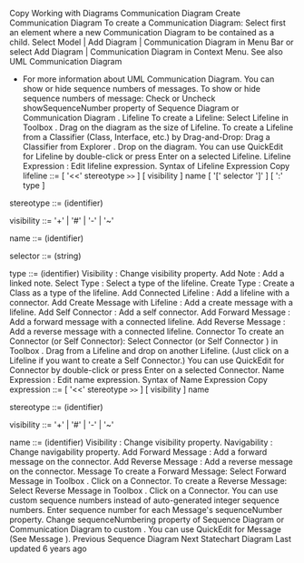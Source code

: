 Copy
Working with Diagrams
Communication Diagram
Create Communication Diagram
To create a Communication Diagram:
Select first an element where a new Communication Diagram to be contained as a child.
Select 
Model | Add Diagram | Communication Diagram
 in Menu Bar or select 
Add Diagram | Communication Diagram
 in Context Menu.
See also
UML Communication Diagram
 - For more information about UML Communication Diagram.
You can show or hide sequence numbers of messages. To show or hide sequence numbers of message:
Check or Uncheck 
showSequenceNumber
 property of 
Sequence Diagram
 or 
Communication Diagram
.
Lifeline
To create a Lifeline:
Select 
Lifeline
 in 
Toolbox
.
Drag on the diagram as the size of Lifeline.
To create a Lifeline from a Classifier (Class, Interface, etc.) by Drag-and-Drop:
Drag a Classifier from 
Explorer
.
Drop on the diagram.
You can use 
QuickEdit
 for Lifeline by double-click or press 
Enter
 on a selected Lifeline.
Lifeline Expression
 : Edit lifeline expression.
Syntax of Lifeline Expression
Copy
lifeline ::= [ '<<' stereotype `>>` ] [ visibility ] name [ '[' selector ']' ] [ ':' type ]


stereotype ::= (identifier)


visibility ::= '+' | '#' | '-' | '~'


name ::= (identifier)


selector ::= (string)


type ::= (identifier)
Visibility
 : Change visibility property.
Add Note
 : Add a linked note.
Select Type
 : Select a type of the lifeline.
Create Type
 : Create a Class as a type of the lifeline.
Add Connected Lifeline
 : Add a lifeline with a connector.
Add Create Message with Lifeline
 : Add a create message with a lifeline.
Add Self Connector
 : Add a self connector.
Add Forward Message
 : Add a forward message with a connected lifeline.
Add Reverse Message
 : Add a reverse message with a connected lifeline.
Connector
To create an Connector (or Self Connector):
Select 
Connector
 (or 
Self Connector
) in 
Toolbox
.
Drag from a Lifeline and drop on another Lifeline. (Just click on a Lifeline if you want to create a Self Connector.)
You can use 
QuickEdit
 for Connector by double-click or press 
Enter
 on a selected Connector.
Name Expression
 : Edit name expression.
Syntax of Name Expression
Copy
expression ::= [ '<<' stereotype `>>` ] [ visibility ] name


stereotype ::= (identifier)


visibility ::= '+' | '#' | '-' | '~'


name ::= (identifier)
Visibility
 : Change visibility property.
Navigability
 : Change navigability property.
Add Forward Message
 : Add a forward message on the connector.
Add Reverse Message
 : Add a reverse message on the connector.
Message
To create a Forward Message:
Select 
Forward Message
 in 
Toolbox
.
Click on a Connector.
To create a Reverse Message:
Select 
Reverse Message
 in 
Toolbox
.
Click on a Connector.
You can use custom sequence numbers instead of auto-generated integer sequence numbers.
Enter sequence number for each Message's 
sequenceNumber
 property.
Change 
sequenceNumbering
 property of 
Sequence Diagram
 or 
Communication Diagram
 to 
custom
.
You can use 
QuickEdit
 for Message (See 
Message
).
Previous
Sequence Diagram
Next
Statechart Diagram
Last updated 
6 years ago